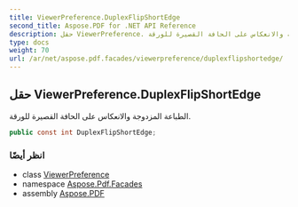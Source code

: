 ```yaml
---
title: ViewerPreference.DuplexFlipShortEdge
second_title: Aspose.PDF for .NET API Reference
description: حقل ViewerPreference. الطباعة المزدوجة والانعكاس على الحافة القصيرة للورقة
type: docs
weight: 70
url: /ar/net/aspose.pdf.facades/viewerpreference/duplexflipshortedge/
---
```

## حقل ViewerPreference.DuplexFlipShortEdge

الطباعة المزدوجة والانعكاس على الحافة القصيرة للورقة.

```csharp
public const int DuplexFlipShortEdge;
```

### انظر أيضًا

* class [ViewerPreference](../)
* namespace [Aspose.Pdf.Facades](../../../aspose.pdf.facades/)
* assembly [Aspose.PDF](../../../)